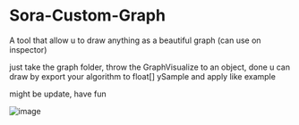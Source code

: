 # Sora-Custom-Graph
A tool that allow u to draw anything as a beautiful graph (can use on inspector)

just take the graph folder, throw the GraphVisualize to an object, done
u can draw by export your algorithm to float[] ySample and apply like example

might be update, have fun

![image](https://github.com/SoraTheDuck/Sora-Custom-Graph/assets/78374696/e814e104-2c15-456f-af7a-1f87bedc97d5)
